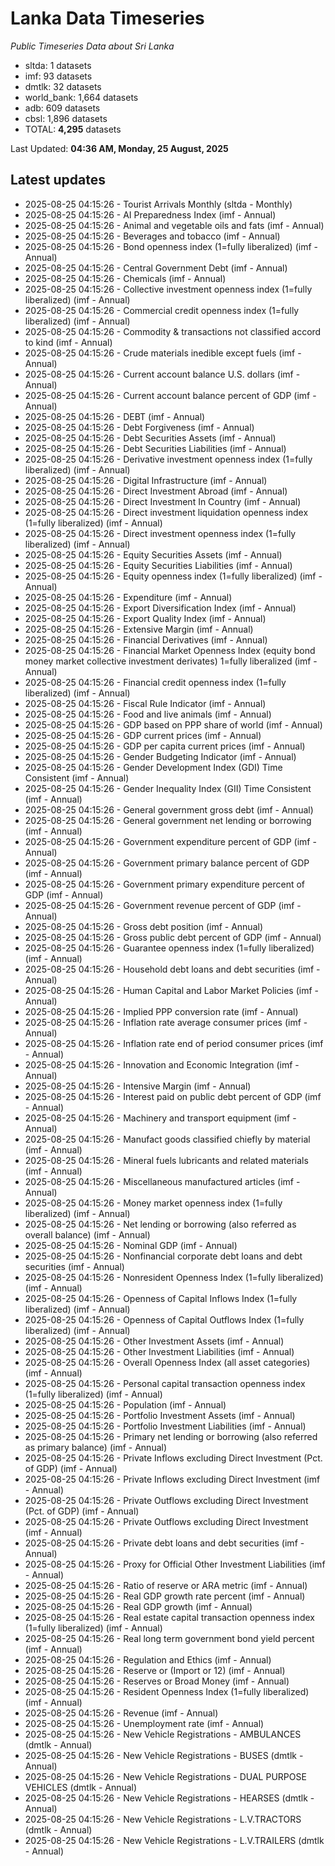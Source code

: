 # Lanka Data Timeseries
*Public Timeseries Data about Sri Lanka*

* sltda: 1 datasets
* imf: 93 datasets
* dmtlk: 32 datasets
* world_bank: 1,664 datasets
* adb: 609 datasets
* cbsl: 1,896 datasets
* TOTAL: **4,295** datasets

Last Updated: **04:36 AM, Monday, 25 August, 2025**

## Latest updates

* 2025-08-25 04:15:26 - Tourist Arrivals Monthly (sltda - Monthly)
* 2025-08-25 04:15:26 - AI Preparedness Index (imf - Annual)
* 2025-08-25 04:15:26 - Animal and vegetable oils and fats (imf - Annual)
* 2025-08-25 04:15:26 - Beverages and tobacco (imf - Annual)
* 2025-08-25 04:15:26 - Bond openness index (1=fully liberalized) (imf - Annual)
* 2025-08-25 04:15:26 - Central Government Debt (imf - Annual)
* 2025-08-25 04:15:26 - Chemicals (imf - Annual)
* 2025-08-25 04:15:26 - Collective investment openness index (1=fully liberalized) (imf - Annual)
* 2025-08-25 04:15:26 - Commercial credit openness index (1=fully liberalized) (imf - Annual)
* 2025-08-25 04:15:26 - Commodity & transactions not classified accord to kind (imf - Annual)
* 2025-08-25 04:15:26 - Crude materials inedible except fuels (imf - Annual)
* 2025-08-25 04:15:26 - Current account balance U.S. dollars (imf - Annual)
* 2025-08-25 04:15:26 - Current account balance percent of GDP (imf - Annual)
* 2025-08-25 04:15:26 - DEBT (imf - Annual)
* 2025-08-25 04:15:26 - Debt Forgiveness (imf - Annual)
* 2025-08-25 04:15:26 - Debt Securities Assets (imf - Annual)
* 2025-08-25 04:15:26 - Debt Securities Liabilities (imf - Annual)
* 2025-08-25 04:15:26 - Derivative investment openness index (1=fully liberalized) (imf - Annual)
* 2025-08-25 04:15:26 - Digital Infrastructure (imf - Annual)
* 2025-08-25 04:15:26 - Direct Investment Abroad (imf - Annual)
* 2025-08-25 04:15:26 - Direct Investment In Country (imf - Annual)
* 2025-08-25 04:15:26 - Direct investment liquidation openness index (1=fully liberalized) (imf - Annual)
* 2025-08-25 04:15:26 - Direct investment openness index (1=fully liberalized) (imf - Annual)
* 2025-08-25 04:15:26 - Equity Securities Assets (imf - Annual)
* 2025-08-25 04:15:26 - Equity Securities Liabilities (imf - Annual)
* 2025-08-25 04:15:26 - Equity openness index (1=fully liberalized) (imf - Annual)
* 2025-08-25 04:15:26 - Expenditure (imf - Annual)
* 2025-08-25 04:15:26 - Export Diversification Index (imf - Annual)
* 2025-08-25 04:15:26 - Export Quality Index (imf - Annual)
* 2025-08-25 04:15:26 - Extensive Margin (imf - Annual)
* 2025-08-25 04:15:26 - Financial Derivatives (imf - Annual)
* 2025-08-25 04:15:26 - Financial Market Openness Index (equity bond money market collective investment derivates) 1=fully liberalized (imf - Annual)
* 2025-08-25 04:15:26 - Financial credit openness index (1=fully liberalized) (imf - Annual)
* 2025-08-25 04:15:26 - Fiscal Rule Indicator (imf - Annual)
* 2025-08-25 04:15:26 - Food and live animals (imf - Annual)
* 2025-08-25 04:15:26 - GDP based on PPP share of world (imf - Annual)
* 2025-08-25 04:15:26 - GDP current prices (imf - Annual)
* 2025-08-25 04:15:26 - GDP per capita current prices (imf - Annual)
* 2025-08-25 04:15:26 - Gender Budgeting Indicator (imf - Annual)
* 2025-08-25 04:15:26 - Gender Development Index (GDI) Time Consistent (imf - Annual)
* 2025-08-25 04:15:26 - Gender Inequality Index (GII) Time Consistent (imf - Annual)
* 2025-08-25 04:15:26 - General government gross debt (imf - Annual)
* 2025-08-25 04:15:26 - General government net lending or borrowing (imf - Annual)
* 2025-08-25 04:15:26 - Government expenditure percent of GDP (imf - Annual)
* 2025-08-25 04:15:26 - Government primary balance percent of GDP (imf - Annual)
* 2025-08-25 04:15:26 - Government primary expenditure percent of GDP (imf - Annual)
* 2025-08-25 04:15:26 - Government revenue percent of GDP (imf - Annual)
* 2025-08-25 04:15:26 - Gross debt position (imf - Annual)
* 2025-08-25 04:15:26 - Gross public debt percent of GDP (imf - Annual)
* 2025-08-25 04:15:26 - Guarantee openness index (1=fully liberalized) (imf - Annual)
* 2025-08-25 04:15:26 - Household debt loans and debt securities (imf - Annual)
* 2025-08-25 04:15:26 - Human Capital and Labor Market Policies (imf - Annual)
* 2025-08-25 04:15:26 - Implied PPP conversion rate (imf - Annual)
* 2025-08-25 04:15:26 - Inflation rate average consumer prices (imf - Annual)
* 2025-08-25 04:15:26 - Inflation rate end of period consumer prices (imf - Annual)
* 2025-08-25 04:15:26 - Innovation and Economic Integration (imf - Annual)
* 2025-08-25 04:15:26 - Intensive Margin (imf - Annual)
* 2025-08-25 04:15:26 - Interest paid on public debt percent of GDP (imf - Annual)
* 2025-08-25 04:15:26 - Machinery and transport equipment (imf - Annual)
* 2025-08-25 04:15:26 - Manufact goods classified chiefly by material (imf - Annual)
* 2025-08-25 04:15:26 - Mineral fuels lubricants and related materials (imf - Annual)
* 2025-08-25 04:15:26 - Miscellaneous manufactured articles (imf - Annual)
* 2025-08-25 04:15:26 - Money market openness index (1=fully liberalized) (imf - Annual)
* 2025-08-25 04:15:26 - Net lending or borrowing (also referred as overall balance) (imf - Annual)
* 2025-08-25 04:15:26 - Nominal GDP (imf - Annual)
* 2025-08-25 04:15:26 - Nonfinancial corporate debt loans and debt securities (imf - Annual)
* 2025-08-25 04:15:26 - Nonresident Openness Index (1=fully liberalized) (imf - Annual)
* 2025-08-25 04:15:26 - Openness of Capital Inflows Index (1=fully liberalized) (imf - Annual)
* 2025-08-25 04:15:26 - Openness of Capital Outflows Index (1=fully liberalized) (imf - Annual)
* 2025-08-25 04:15:26 - Other Investment Assets (imf - Annual)
* 2025-08-25 04:15:26 - Other Investment Liabilities (imf - Annual)
* 2025-08-25 04:15:26 - Overall Openness Index (all asset categories) (imf - Annual)
* 2025-08-25 04:15:26 - Personal capital transaction openness index (1=fully liberalized) (imf - Annual)
* 2025-08-25 04:15:26 - Population (imf - Annual)
* 2025-08-25 04:15:26 - Portfolio Investment Assets (imf - Annual)
* 2025-08-25 04:15:26 - Portfolio Investment Liabilities (imf - Annual)
* 2025-08-25 04:15:26 - Primary net lending or borrowing (also referred as primary balance) (imf - Annual)
* 2025-08-25 04:15:26 - Private Inflows excluding Direct Investment (Pct. of GDP) (imf - Annual)
* 2025-08-25 04:15:26 - Private Inflows excluding Direct Investment (imf - Annual)
* 2025-08-25 04:15:26 - Private Outflows excluding Direct Investment (Pct. of GDP) (imf - Annual)
* 2025-08-25 04:15:26 - Private Outflows excluding Direct Investment (imf - Annual)
* 2025-08-25 04:15:26 - Private debt loans and debt securities (imf - Annual)
* 2025-08-25 04:15:26 - Proxy for Official Other Investment Liabilities (imf - Annual)
* 2025-08-25 04:15:26 - Ratio of reserve or ARA metric (imf - Annual)
* 2025-08-25 04:15:26 - Real GDP growth rate percent (imf - Annual)
* 2025-08-25 04:15:26 - Real GDP growth (imf - Annual)
* 2025-08-25 04:15:26 - Real estate capital transaction openness index (1=fully liberalized) (imf - Annual)
* 2025-08-25 04:15:26 - Real long term government bond yield percent (imf - Annual)
* 2025-08-25 04:15:26 - Regulation and Ethics (imf - Annual)
* 2025-08-25 04:15:26 - Reserve or (Import or 12) (imf - Annual)
* 2025-08-25 04:15:26 - Reserves or Broad Money (imf - Annual)
* 2025-08-25 04:15:26 - Resident Openness Index (1=fully liberalized) (imf - Annual)
* 2025-08-25 04:15:26 - Revenue (imf - Annual)
* 2025-08-25 04:15:26 - Unemployment rate (imf - Annual)
* 2025-08-25 04:15:26 - New Vehicle Registrations - AMBULANCES (dmtlk - Annual)
* 2025-08-25 04:15:26 - New Vehicle Registrations - BUSES (dmtlk - Annual)
* 2025-08-25 04:15:26 - New Vehicle Registrations - DUAL PURPOSE VEHICLES (dmtlk - Annual)
* 2025-08-25 04:15:26 - New Vehicle Registrations - HEARSES (dmtlk - Annual)
* 2025-08-25 04:15:26 - New Vehicle Registrations - L.V.TRACTORS (dmtlk - Annual)
* 2025-08-25 04:15:26 - New Vehicle Registrations - L.V.TRAILERS (dmtlk - Annual)